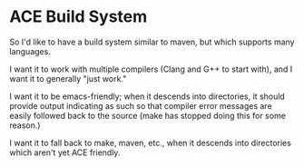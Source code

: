 # ACE Build System

So I'd like to have a build system similar to maven, but which
supports many languages.

I want it to work with multiple compilers (Clang and G++ to start
with), and I want it to generally "just work."

I want it to be emacs-friendly; when it descends into directories, it
should provide output indicating as such so that compiler error
messages are easily followed back to the source (make has stopped
doing this for some reason.)

I want it to fall back to make, maven, etc., when it descends into
directories which aren't yet ACE friendly.

